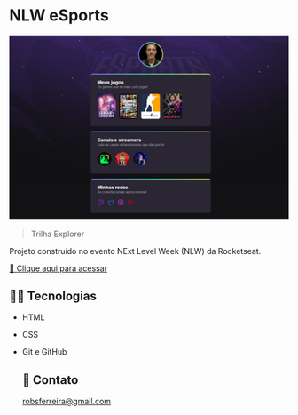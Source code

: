 # NLW eSports

![preview](./.github/preview.png)

>Trilha Explorer

Projeto construído no evento NExt Level Week (NLW) da Rocketseat.

  [🔗 Clique aqui para acessar](https://robsferreira.github.io/NLW-eSPORTS-Explorer/) 
    

  ## 👨‍💻 Tecnologias 

- HTML
- CSS
- Git e GitHub
  
  ## 📧 Contato

  robsferreira@gmail.com